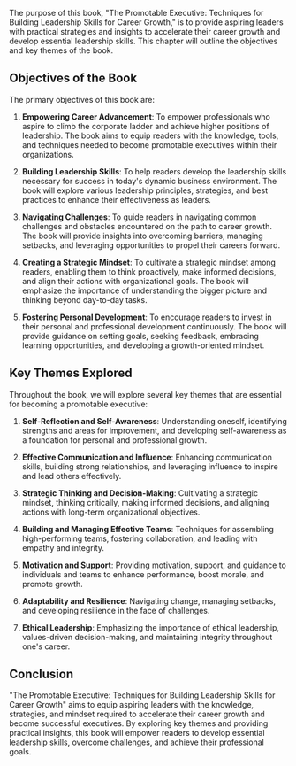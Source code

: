
The purpose of this book, "The Promotable Executive: Techniques for Building Leadership Skills for Career Growth," is to provide aspiring leaders with practical strategies and insights to accelerate their career growth and develop essential leadership skills. This chapter will outline the objectives and key themes of the book.

Objectives of the Book
----------------------

The primary objectives of this book are:

1. **Empowering Career Advancement**: To empower professionals who aspire to climb the corporate ladder and achieve higher positions of leadership. The book aims to equip readers with the knowledge, tools, and techniques needed to become promotable executives within their organizations.

2. **Building Leadership Skills**: To help readers develop the leadership skills necessary for success in today's dynamic business environment. The book will explore various leadership principles, strategies, and best practices to enhance their effectiveness as leaders.

3. **Navigating Challenges**: To guide readers in navigating common challenges and obstacles encountered on the path to career growth. The book will provide insights into overcoming barriers, managing setbacks, and leveraging opportunities to propel their careers forward.

4. **Creating a Strategic Mindset**: To cultivate a strategic mindset among readers, enabling them to think proactively, make informed decisions, and align their actions with organizational goals. The book will emphasize the importance of understanding the bigger picture and thinking beyond day-to-day tasks.

5. **Fostering Personal Development**: To encourage readers to invest in their personal and professional development continuously. The book will provide guidance on setting goals, seeking feedback, embracing learning opportunities, and developing a growth-oriented mindset.

Key Themes Explored
-------------------

Throughout the book, we will explore several key themes that are essential for becoming a promotable executive:

1. **Self-Reflection and Self-Awareness**: Understanding oneself, identifying strengths and areas for improvement, and developing self-awareness as a foundation for personal and professional growth.

2. **Effective Communication and Influence**: Enhancing communication skills, building strong relationships, and leveraging influence to inspire and lead others effectively.

3. **Strategic Thinking and Decision-Making**: Cultivating a strategic mindset, thinking critically, making informed decisions, and aligning actions with long-term organizational objectives.

4. **Building and Managing Effective Teams**: Techniques for assembling high-performing teams, fostering collaboration, and leading with empathy and integrity.

5. **Motivation and Support**: Providing motivation, support, and guidance to individuals and teams to enhance performance, boost morale, and promote growth.

6. **Adaptability and Resilience**: Navigating change, managing setbacks, and developing resilience in the face of challenges.

7. **Ethical Leadership**: Emphasizing the importance of ethical leadership, values-driven decision-making, and maintaining integrity throughout one's career.

Conclusion
----------

"The Promotable Executive: Techniques for Building Leadership Skills for Career Growth" aims to equip aspiring leaders with the knowledge, strategies, and mindset required to accelerate their career growth and become successful executives. By exploring key themes and providing practical insights, this book will empower readers to develop essential leadership skills, overcome challenges, and achieve their professional goals.
